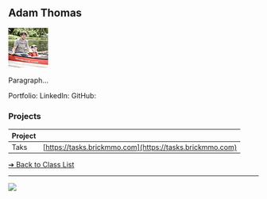 <style>@import url("//readme.codeadam.ca/readme.css");</style>

## Adam Thomas

![Adam Thomas](../images/thomasadam83.jpg)

Paragraph...

Portfolio:
LinkedIn:
GitHub:

### Projects

| Project |                                                          |
| ------- | -------------------------------------------------------- |
| Taks    | [https://tasks.brickmmo.com](https://tasks.brickmmo.com) |

[&#10132; Back to Class List](/)

---

<a href="https://brickmmo.com">
<img src="https://brickmmo.com/images/brickmmo-logo-horizontal.jpg" width="100">
</a>
